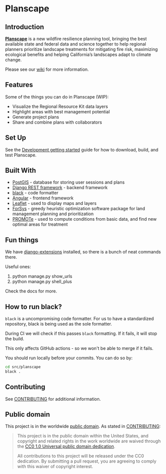 # Planscape

## Introduction
**[Planscape](https://www.planscape.org/)** is a new wildfire resilience planning tool, bringing the
best available state and federal data and science together to help regional planners prioritize landscape
treatments for mitigating fire risk, maximizing ecological benefits and helping California’s
landscapes adapt to climate change.

Please see our [wiki](https://github.com/OurPlanscape/Planscape/wiki) for more information.

## Features
Some of the things you can do in Planscape (WIP):

- Visualize the Regional Resource Kit data layers
- Highlight areas with best management potential  
- Generate project plans
- Share and combine plans with collaborators

## Set Up
See the [Development getting started](https://github.com/OurPlanscape/Planscape/wiki/Development-getting-started) guide
for how to download, build, and test Planscape.

## Built With

- [PostGIS](https://postgis.net/) - database for storing user sessions and plans
- [Django REST framework](https://www.django-rest-framework.org/) - backend framework
- [black](https://black.readthedocs.io/en/stable/index.html) - code formatter
- [Angular](https://angular.io/) - frontend framework
- [Leaflet](https://leafletjs.com/) - used to display maps and layers
- [ForSys](https://github.com/forsys-sp/forsysr) - greedy heuristic optimization software package for land management planning and prioritization
- [PROMOTe](https://www.fs.usda.gov/psw/topics/restoration/tcsi/publications/TCSI-Blueprint.pdf) - used to compute conditions from basic data, and find new optimal areas for treatment

## Fun things

We have [django-extensions](https://github.com/django-extensions/django-extensions) installed, so there is a bunch of neat commands there.

Useful ones:

1. python manage.py show_urls
2. python manage.py shell_plus

Check the docs for more.

## How to run black?

`black` is a uncompromising code formatter. For us to have a standardized repository, black is being used
as the sole formatter.

During CI we will check if this passes `black` formatting. If it fails, it will stop the build.

This only affects GitHub actions - so we won't be able to merge if it fails.

You should run locally before your commits. You can do so by:

```bash
cd src/planscape
black .
```

## Contributing

See [CONTRIBUTING](CONTRIBUTING.md) for additional information.

## Public domain

This project is in the worldwide [public domain](LICENSE.md). As stated in [CONTRIBUTING](CONTRIBUTING.md):

> This project is in the public domain within the United States, and copyright and related rights in the work worldwide are waived through the [CC0 1.0 Universal public domain dedication](https://creativecommons.org/publicdomain/zero/1.0/).
>
> All contributions to this project will be released under the CC0 dedication. By submitting a pull request, you are agreeing to comply with this waiver of copyright interest.
